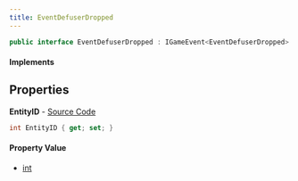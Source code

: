 ```yaml
---
title: EventDefuserDropped
---
```


```csharp
public interface EventDefuserDropped : IGameEvent<EventDefuserDropped>
```

#### Implements

## Properties

**EntityID** - [Source Code](https://github.com/swiftly-solution/swiftlys2/blob/main/managed/src/SwiftlyS2.Generated/GameEvents/Interfaces/EventDefuserDropped.cs#L23)

```csharp
int EntityID { get; set; }
```

#### Property Value

- [int](https://learn.microsoft.com/dotnet/api/system.int32)

